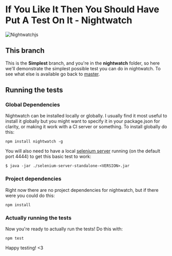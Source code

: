 # If You Like It Then You Should Have Put A Test On It - Nightwatch

![Nightwatchjs](http://nightwatchjs.org/img/logo-nightwatch.png)

## This branch
This is the **Simplest** branch, and you're in the **nightwatch** folder, so here we'll demonstrate the simplest possible test you can do in nightwatch. To see what else is available go back to [master](https://github.com/vikki/ifyoulikeitthenyoushouldhaveputatestonit/tree/master).

## Running the tests
### Global Dependencies
Nightwatch can be installed locally or globally. I usually find it most useful to install it globally but you might want to specify it in your package.json for clarity, or making it work with a CI server or something. To install globally do this:

    npm install nightwatch -g

You will also need to have a local [selenium server](http://docs.seleniumhq.org/download/) running (on the default port 4444) to get this basic test to work:

    $ java -jar ./selenium-server-standalone-<VERSION>.jar

### Project dependencies
Right now there are no project dependencies for nightwatch, but if there were you could do this:

    npm install

### Actually running the tests
Now you're ready to actually run the tests! Do this with:
    
	npm test

Happy testing! <3